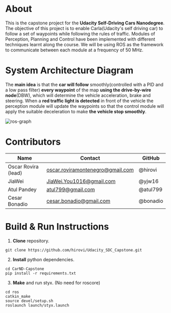 # About
This is the capstone project for the **Udacity Self-Driving Cars Nanodegree**.
The objective of this project is to enable Carla(Udacity's self driving car) to follow a set of waypoints while following the rules of traffic.
Modules of Perception, Planning and Control have been implemented with different techniques learnt along the course. We will be using ROS as the framework to communicate between each module at a frequency of 50 MHz.

# System Architecture Diagram
The **main idea** is that the **car will follow** smoothly(controlled with a PID and a low pass filter) **every waypoint** of the map **using the drive-by-wire node**(DBW), which will determine the vehicle acceleration, brake and steering. When a **red traffic light is detected** in front of the vehicle the perception module will update the waypoints so that the control module will apply the suitable deceleration to make **the vehicle stop smoothly**.

![ros-graph](https://user-images.githubusercontent.com/30600046/43013602-5a750a82-8c41-11e8-9e64-6c00290b5405.png)

# Contributors

Name | Contact | GitHub
-----|---------|-------
Oscar Rovira (lead) | oscar.roviramontenegro@gmail.com | @hirovi
JiaWei | JiaWei.You1016@gmail.com | @yjw16
Atul Pandey | atul799@gmail.com | @atul799
Cesar Bonadio | cesar.bonadio@gmail.com | @bonadio


# Build & Run Instructions

1. **Clone** repository.
```
git clone https://github.com/hirovi/Udacity_SDC_Capstone.git
```
2. **Install** python dependencies.
```
cd CarND-Capstone
pip install -r requirements.txt
```
3. **Make** and run styx. (No need for roscore)
```
cd ros
catkin_make
source devel/setup.sh
roslaunch launch/styx.launch
```
